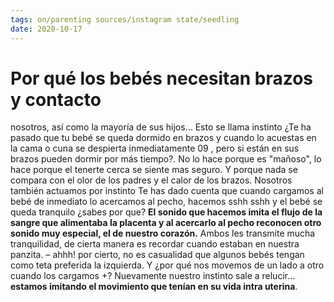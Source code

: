 ```yaml
---
tags: on/parenting sources/instagram state/seedling
date: 2020-10-17
---
```

# Por qué los bebés necesitan brazos y contacto
nosotros, así como la mayoría de sus hijos... Esto se
llama instinto
¿Te ha pasado que tu bebé se queda dormido en
brazos y cuando lo acuestas en la cama o cuna se
despierta inmediatamente 09 , pero si están en sus
brazos pueden dormir por más tiempo?.
No lo hace porque es "mañoso", lo hace porque el
tenerte cerca se siente mas seguro. Y porque nada
se compara con el olor de los padres y el calor de los
brazos.
Nosotros también actuamos por instinto Te has
dado cuenta que cuando cargamos al bebé de
inmediato lo acercamos al pecho, hacemos sshh
sshh y el bebé se queda tranquilo ¿sabes por que? **El
sonido que hacemos imita el flujo de la sangre que
alimentaba la placenta y al acercarlo al pecho
reconocen otro sonido muy especial, el de nuestro
corazón.** Ambos les transmite mucha
tranquilidad, de cierta manera es recordar cuando
estaban en nuestra panzita. – ahhh! por cierto, no es
casualidad que algunos bebés tengan como teta
preferida la izquierda.
Y ¿por qué nos movemos de un lado a otro cuando
los cargamos +? Nuevamente nuestro instinto sale
a relucir... **estamos imitando el movimiento que
tenían en su vida intra uterina**.